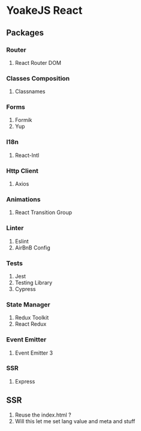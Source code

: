 # YoakeJS React

## Packages

### Router

1. React Router DOM

### Classes Composition

1. Classnames

### Forms

1. Formik
2. Yup

### I18n

1. React-Intl

### Http Client

1. Axios

### Animations

1. React Transition Group

### Linter

1. Eslint
2. AirBnB Config

### Tests

1. Jest
2. Testing Library
3. Cypress

### State Manager

1. Redux Toolkit
2. React Redux

### Event Emitter

1. Event Emitter 3

### SSR

1. Express


## SSR

1. Reuse the index.html ?
2. Will this let me set lang value and meta and stuff
